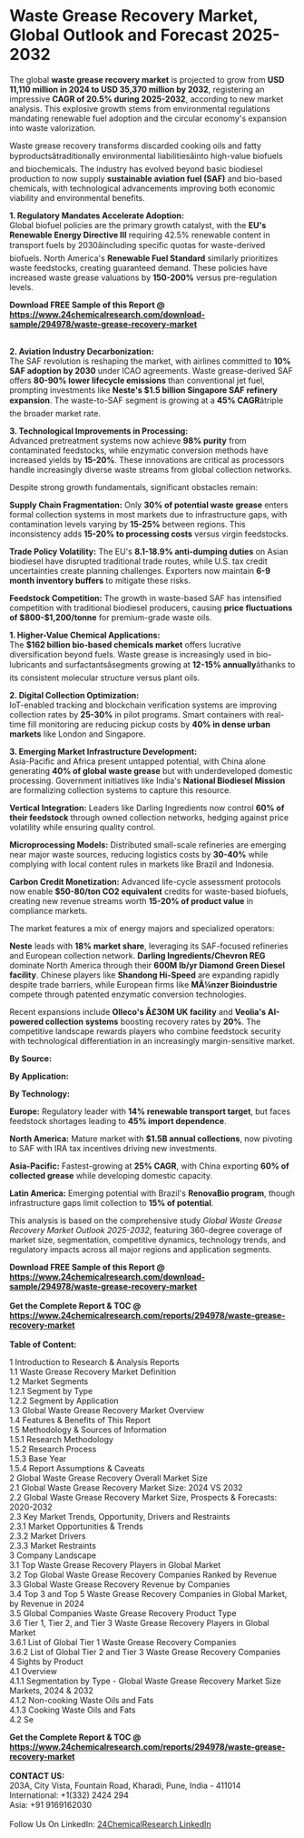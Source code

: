 <h1>Waste Grease Recovery Market, Global Outlook and Forecast 2025-2032</h1><p>The global <strong>waste grease recovery market</strong> is projected to grow from <strong>USD 11,110 million in 2024 to USD 35,370 million by 2032</strong>, registering an impressive <strong>CAGR of 20.5% during 2025-2032</strong>, according to new market analysis. This explosive growth stems from environmental regulations mandating renewable fuel adoption and the circular economy's expansion into waste valorization.</p><p>Waste grease recovery transforms discarded cooking oils and fatty byproductsâtraditionally environmental liabilitiesâinto high-value biofuels and biochemicals. The industry has evolved beyond basic biodiesel production to now supply <strong>sustainable aviation fuel (SAF)</strong> and bio-based chemicals, with technological advancements improving both economic viability and environmental benefits.</p><p><strong>1. Regulatory Mandates Accelerate Adoption:</strong><br>
Global biofuel policies are the primary growth catalyst, with the <strong>EU's Renewable Energy Directive III</strong> requiring 42.5% renewable content in transport fuels by 2030âincluding specific quotas for waste-derived biofuels. North America's <strong>Renewable Fuel Standard</strong> similarly prioritizes waste feedstocks, creating guaranteed demand. These policies have increased waste grease valuations by <strong>150-200%</strong> versus pre-regulation levels.</p><div><b>Download FREE Sample of this Report @ 
            <a href="https://www.24chemicalresearch.com/download-sample/294978/waste-grease-recovery-market">
            https://www.24chemicalresearch.com/download-sample/294978/waste-grease-recovery-market</a></b></div><br><p><strong>2. Aviation Industry Decarbonization:</strong><br>
The SAF revolution is reshaping the market, with airlines committed to <strong>10% SAF adoption by 2030</strong> under ICAO agreements. Waste grease-derived SAF offers <strong>80-90% lower lifecycle emissions</strong> than conventional jet fuel, prompting investments like <strong>Neste's $1.5 billion Singapore SAF refinery expansion</strong>. The waste-to-SAF segment is growing at a <strong>45% CAGR</strong>âtriple the broader market rate.</p><p><strong>3. Technological Improvements in Processing:</strong><br>
Advanced pretreatment systems now achieve <strong>98% purity</strong> from contaminated feedstocks, while enzymatic conversion methods have increased yields by <strong>15-20%</strong>. These innovations are critical as processors handle increasingly diverse waste streams from global collection networks.</p><p>Despite strong growth fundamentals, significant obstacles remain:</p><p><strong>Supply Chain Fragmentation:</strong> Only <strong>30% of potential waste grease</strong> enters formal collection systems in most markets due to infrastructure gaps, with contamination levels varying by <strong>15-25%</strong> between regions. This inconsistency adds <strong>15-20% to processing costs</strong> versus virgin feedstocks.</p><p><strong>Trade Policy Volatility:</strong> The EU's <strong>8.1-18.9% anti-dumping duties</strong> on Asian biodiesel have disrupted traditional trade routes, while U.S. tax credit uncertainties create planning challenges. Exporters now maintain <strong>6-9 month inventory buffers</strong> to mitigate these risks.</p><p><strong>Feedstock Competition:</strong> The growth in waste-based SAF has intensified competition with traditional biodiesel producers, causing <strong>price fluctuations of $800-$1,200/tonne</strong> for premium-grade waste oils.</p><p><strong>1. Higher-Value Chemical Applications:</strong><br>
The <strong>$162 billion bio-based chemicals market</strong> offers lucrative diversification beyond fuels. Waste grease is increasingly used in bio-lubricants and surfactantsâsegments growing at <strong>12-15% annually</strong>âthanks to its consistent molecular structure versus plant oils.</p><p><strong>2. Digital Collection Optimization:</strong><br>
IoT-enabled tracking and blockchain verification systems are improving collection rates by <strong>25-30%</strong> in pilot programs. Smart containers with real-time fill monitoring are reducing pickup costs by <strong>40% in dense urban markets</strong> like London and Singapore.</p><p><strong>3. Emerging Market Infrastructure Development:</strong><br>
Asia-Pacific and Africa present untapped potential, with China alone generating <strong>40% of global waste grease</strong> but with underdeveloped domestic processing. Government initiatives like India's <strong>National Biodiesel Mission</strong> are formalizing collection systems to capture this resource.</p><p><strong>Vertical Integration:</strong> Leaders like Darling Ingredients now control <strong>60% of their feedstock</strong> through owned collection networks, hedging against price volatility while ensuring quality control.</p><p><strong>Microprocessing Models:</strong> Distributed small-scale refineries are emerging near major waste sources, reducing logistics costs by <strong>30-40%</strong> while complying with local content rules in markets like Brazil and Indonesia.</p><p><strong>Carbon Credit Monetization:</strong> Advanced life-cycle assessment protocols now enable <strong>$50-80/ton CO2 equivalent</strong> credits for waste-based biofuels, creating new revenue streams worth <strong>15-20% of product value</strong> in compliance markets.</p><p>The market features a mix of energy majors and specialized operators:</p><p><strong>Neste</strong> leads with <strong>18% market share</strong>, leveraging its SAF-focused refineries and European collection network. <strong>Darling Ingredients/Chevron REG</strong> dominate North America through their <strong>600M lb/yr Diamond Green Diesel facility</strong>. Chinese players like <strong>Shandong Hi-Speed</strong> are expanding rapidly despite trade barriers, while European firms like <strong>MÃ¼nzer Bioindustrie</strong> compete through patented enzymatic conversion technologies.</p><p>Recent expansions include <strong>Olleco's Â£30M UK facility</strong> and <strong>Veolia's AI-powered collection systems</strong> boosting recovery rates by <strong>20%</strong>. The competitive landscape rewards players who combine feedstock security with technological differentiation in an increasingly margin-sensitive market.</p><p><strong>By Source:</strong></p><p><strong>By Application:</strong></p><p><strong>By Technology:</strong></p><p><strong>Europe:</strong> Regulatory leader with <strong>14% renewable transport target</strong>, but faces feedstock shortages leading to <strong>45% import dependence</strong>.</p><p><strong>North America:</strong> Mature market with <strong>$1.5B annual collections</strong>, now pivoting to SAF with IRA tax incentives driving new investments.</p><p><strong>Asia-Pacific:</strong> Fastest-growing at <strong>25% CAGR</strong>, with China exporting <strong>60% of collected grease</strong> while developing domestic capacity.</p><p><strong>Latin America:</strong> Emerging potential with Brazil's <strong>RenovaBio program</strong>, though infrastructure gaps limit collection to <strong>15% of potential</strong>.</p><p>This analysis is based on the comprehensive study <em>Global Waste Grease Recovery Market Outlook 2025-2032</em>, featuring 360-degree coverage of market size, segmentation, competitive dynamics, technology trends, and regulatory impacts across all major regions and application segments.</p><div><b>Download FREE Sample of this Report @ 
            <a href="https://www.24chemicalresearch.com/download-sample/294978/waste-grease-recovery-market">
            https://www.24chemicalresearch.com/download-sample/294978/waste-grease-recovery-market</a></b></div><br><div><b>Get the Complete Report & TOC @ 
            <a href="https://www.24chemicalresearch.com/reports/294978/waste-grease-recovery-market">
            https://www.24chemicalresearch.com/reports/294978/waste-grease-recovery-market</a></b></div><br>
            <b>Table of Content:</b><p>1 Introduction to Research & Analysis Reports<br />
 1.1 Waste Grease Recovery Market Definition<br />
 1.2 Market Segments<br />
 1.2.1 Segment by Type<br />
 1.2.2 Segment by Application<br />
 1.3 Global Waste Grease Recovery Market Overview<br />
 1.4 Features & Benefits of This Report<br />
 1.5 Methodology & Sources of Information<br />
 1.5.1 Research Methodology<br />
 1.5.2 Research Process<br />
 1.5.3 Base Year<br />
 1.5.4 Report Assumptions & Caveats<br />
2 Global Waste Grease Recovery Overall Market Size<br />
 2.1 Global Waste Grease Recovery Market Size: 2024 VS 2032<br />
 2.2 Global Waste Grease Recovery Market Size, Prospects & Forecasts: 2020-2032<br />
 2.3 Key Market Trends, Opportunity, Drivers and Restraints<br />
 2.3.1 Market Opportunities & Trends<br />
 2.3.2 Market Drivers<br />
 2.3.3 Market Restraints<br />
3 Company Landscape<br />
 3.1 Top Waste Grease Recovery Players in Global Market<br />
 3.2 Top Global Waste Grease Recovery Companies Ranked by Revenue<br />
 3.3 Global Waste Grease Recovery Revenue by Companies<br />
 3.4 Top 3 and Top 5 Waste Grease Recovery Companies in Global Market, by Revenue in 2024<br />
 3.5 Global Companies Waste Grease Recovery Product Type<br />
 3.6 Tier 1, Tier 2, and Tier 3 Waste Grease Recovery Players in Global Market<br />
 3.6.1 List of Global Tier 1 Waste Grease Recovery Companies<br />
 3.6.2 List of Global Tier 2 and Tier 3 Waste Grease Recovery Companies<br />
4 Sights by Product<br />
 4.1 Overview<br />
 4.1.1 Segmentation by Type - Global Waste Grease Recovery Market Size Markets, 2024 & 2032<br />
 4.1.2 Non-cooking Waste Oils and Fats<br />
 4.1.3 Cooking Waste Oils and Fats<br />
 4.2 Se</p><div><b>Get the Complete Report & TOC @ 
            <a href="https://www.24chemicalresearch.com/reports/294978/waste-grease-recovery-market">
            https://www.24chemicalresearch.com/reports/294978/waste-grease-recovery-market</a></b></div><br><b>CONTACT US:</b><br>
            203A, City Vista, Fountain Road, Kharadi, Pune, India - 411014<br>
            International: +1(332) 2424 294<br>
            Asia: +91 9169162030 <br><br>
            Follow Us On LinkedIn: <a href="https://www.linkedin.com/company/24chemicalresearch/">24ChemicalResearch LinkedIn</a>